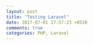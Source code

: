 ```yaml
---
layout: post
title: "Testing Laravel"
date: 2017-07-01 17:57:23 +0530
comments: true
categories: PHP, Laravel
---
```

